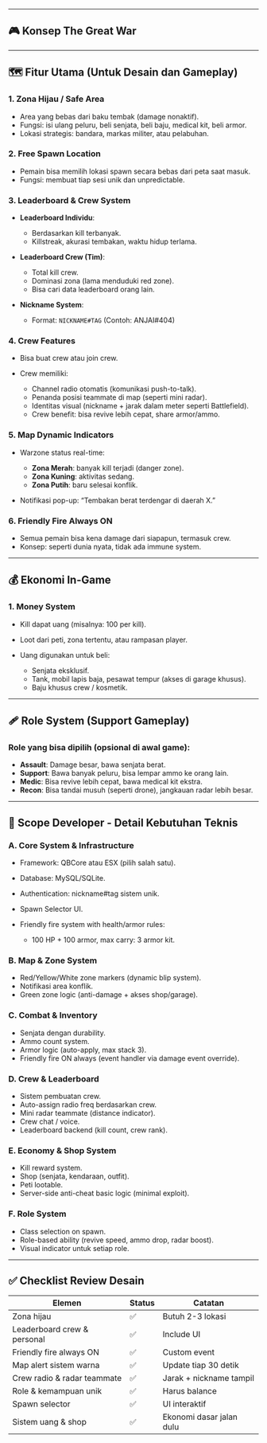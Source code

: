 
---

## 🎮 **Konsep The Great War**

---

## 🗺️ **Fitur Utama (Untuk Desain dan Gameplay)**

### 1. **Zona Hijau / Safe Area**

* Area yang bebas dari baku tembak (damage nonaktif).
* Fungsi: isi ulang peluru, beli senjata, beli baju, medical kit, beli armor.
* Lokasi strategis: bandara, markas militer, atau pelabuhan.

### 2. **Free Spawn Location**

* Pemain bisa memilih lokasi spawn secara bebas dari peta saat masuk.
* Fungsi: membuat tiap sesi unik dan unpredictable.

### 3. **Leaderboard & Crew System**

* **Leaderboard Individu**:

  * Berdasarkan kill terbanyak.
  * Killstreak, akurasi tembakan, waktu hidup terlama.

* **Leaderboard Crew (Tim)**:

  * Total kill crew.
  * Dominasi zona (lama menduduki red zone).
  * Bisa cari data leaderboard orang lain.

* **Nickname System**:

  * Format: `NICKNAME#TAG` (Contoh: ANJAI#404)

### 4. **Crew Features**

* Bisa buat crew atau join crew.
* Crew memiliki:

  * Channel radio otomatis (komunikasi push-to-talk).
  * Penanda posisi teammate di map (seperti mini radar).
  * Identitas visual (nickname + jarak dalam meter seperti Battlefield).
  * Crew benefit: bisa revive lebih cepat, share armor/ammo.

### 5. **Map Dynamic Indicators**

* Warzone status real-time:

  * **Zona Merah**: banyak kill terjadi (danger zone).
  * **Zona Kuning**: aktivitas sedang.
  * **Zona Putih**: baru selesai konflik.
* Notifikasi pop-up: “Tembakan berat terdengar di daerah X.”

### 6. **Friendly Fire Always ON**

* Semua pemain bisa kena damage dari siapapun, termasuk crew.
* Konsep: seperti dunia nyata, tidak ada immune system.

---

## 💰 **Ekonomi In-Game**

### 1. **Money System**

* Kill dapat uang (misalnya: 100 per kill).
* Loot dari peti, zona tertentu, atau rampasan player.
* Uang digunakan untuk beli:

  * Senjata eksklusif.
  * Tank, mobil lapis baja, pesawat tempur (akses di garage khusus).
  * Baju khusus crew / kosmetik.

---

## 🩹 **Role System (Support Gameplay)**

### Role yang bisa dipilih (opsional di awal game):

* **Assault**: Damage besar, bawa senjata berat.
* **Support**: Bawa banyak peluru, bisa lempar ammo ke orang lain.
* **Medic**: Bisa revive lebih cepat, bawa medical kit ekstra.
* **Recon**: Bisa tandai musuh (seperti drone), jangkauan radar lebih besar.

---

## 🧱 **Scope Developer - Detail Kebutuhan Teknis**

### A. **Core System & Infrastructure**

* Framework: QBCore atau ESX (pilih salah satu).
* Database: MySQL/SQLite.
* Authentication: nickname#tag sistem unik.
* Spawn Selector UI.
* Friendly fire system with health/armor rules:

  * 100 HP + 100 armor, max carry: 3 armor kit.

### B. **Map & Zone System**

* Red/Yellow/White zone markers (dynamic blip system).
* Notifikasi area konflik.
* Green zone logic (anti-damage + akses shop/garage).

### C. **Combat & Inventory**

* Senjata dengan durability.
* Ammo count system.
* Armor logic (auto-apply, max stack 3).
* Friendly fire ON always (event handler via damage event override).

### D. **Crew & Leaderboard**

* Sistem pembuatan crew.
* Auto-assign radio freq berdasarkan crew.
* Mini radar teammate (distance indicator).
* Crew chat / voice.
* Leaderboard backend (kill count, crew rank).

### E. **Economy & Shop System**

* Kill reward system.
* Shop (senjata, kendaraan, outfit).
* Peti lootable.
* Server-side anti-cheat basic logic (minimal exploit).

### F. **Role System**

* Class selection on spawn.
* Role-based ability (revive speed, ammo drop, radar boost).
* Visual indicator untuk setiap role.

---

## ✅ **Checklist Review Desain**

| Elemen                      | Status | Catatan                  |
| --------------------------- | ------ | ------------------------ |
| Zona hijau                  | ✅      | Butuh 2-3 lokasi         |
| Leaderboard crew & personal | ✅      | Include UI               |
| Friendly fire always ON     | ✅      | Custom event             |
| Map alert sistem warna      | ✅      | Update tiap 30 detik     |
| Crew radio & radar teammate | ✅      | Jarak + nickname tampil  |
| Role & kemampuan unik       | ✅      | Harus balance            |
| Spawn selector              | ✅      | UI interaktif            |
| Sistem uang & shop          | ✅      | Ekonomi dasar jalan dulu |


